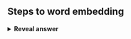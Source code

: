 ## Steps to word embedding
<details>
<summary><b>Reveal answer</b></summary>
1. One-hot vectors representing every word<br>2. Use those vectors as input to a 2 layer neural letwork<br>3. Use this neural network to predict the word that comes after the input word.<br>4. Train the network (fit the weight matrices)<br>5. Once you finish training, every word will correspond to a vector (hidden layer) which maximised P(y|x)<br><img src="../../../../../media/paste-75e03c035c1a542e2cd608cc2cfd7448acc96da3.jpg"><br><img src="../../../../../media/paste-37760fa2964cb864e862ba61d5f1eaea3542b1d9.jpg"><br><img src="../../../../../media/paste-278b0768f8de603902895836045788a206bae019.jpg"><br><img src="../../../../../media/paste-d56093c96390315c69b68f0189456f3bf074f925.jpg"><br>
</details>
